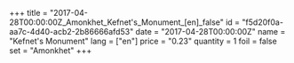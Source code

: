 +++
title = "2017-04-28T00:00:00Z_Amonkhet_Kefnet's_Monument_[en]_false"
id = "f5d20f0a-aa7c-4d40-acb2-2b86666afd53"
date = "2017-04-28T00:00:00Z"
name = "Kefnet's Monument"
lang = ["en"]
price = "0.23"
quantity = 1
foil = false
set = "Amonkhet"
+++
